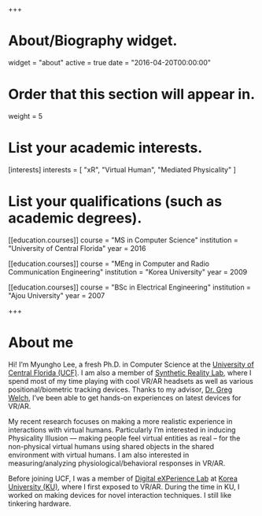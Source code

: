 +++
# About/Biography widget.
widget = "about"
active = true
date = "2016-04-20T00:00:00"

# Order that this section will appear in.
weight = 5

# List your academic interests.
[interests]
  interests = [
    "xR",
    "Virtual Human",
    "Mediated Physicality"
  ]

# List your qualifications (such as academic degrees).
[[education.courses]]
  course = "MS in Computer Science"
  institution = "University of Central Florida"
  year = 2016

[[education.courses]]
  course = "MEng in Computer and Radio Communication Engineering"
  institution = "Korea University"
  year = 2009

[[education.courses]]
  course = "BSc in Electrical Engineering"
  institution = "Ajou University"
  year = 2007

+++

# About me

Hi! I’m Myungho Lee, a fresh Ph.D. in Computer Science at the [University of Central Florida (UCF)](https://www.ucf.edu). I am also a member of [Synthetic Reality Lab](https://sreal.ucf.edu), where I spend most of my time playing with cool VR/AR headsets as well as various positional/biometric tracking devices. Thanks to my advisor, [Dr. Greg Welch](https://sreal.ucf.edu/people/welch/), I’ve been able to get hands-on experiences on latest devices for VR/AR.

My recent research focuses on making a more realistic experience in interactions with virtual humans. Particularly I’m interested in inducing Physicality Illusion — making people feel virtual entities as real – for the non-physical virtual humans using shared objects in the shared environment with virtual humans. I am also interested in measuring/analyzing physiological/behavioral responses in VR/AR.

Before joining UCF, I was a member of [Digital eXPerience Lab](https://dxp.korea.ac.kr) at [Korea University (KU)](https://www.korea.edu/), where I first exposed to VR/AR. During the time in KU, I worked on making devices for novel interaction techniques. I still like tinkering hardware.
